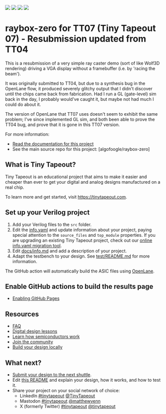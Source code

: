 ![](../../workflows/gds/badge.svg) ![](../../workflows/docs/badge.svg) ![](../../workflows/test/badge.svg) ![](../../workflows/fpga/badge.svg)

# raybox-zero for TT07 (Tiny Tapeout 07) - Resubmission updated from TT04

This is a resubmission of a very simple ray caster demo (sort of like Wolf3D rendering) driving a VGA display without a framebuffer (i.e. by 'racing the beam').

It was originally submitted to TT04, but due to a synthesis bug in the OpenLane flow, it produced severely glitchy output that I didn't discover until the chips came back from fabrication. Had I run a GL (gate-level) sim back in the day, I probably would've caught it, but maybe not had much I could do about it.

The version of OpenLane that TT07 uses doesn't seem to exhibit the same problem; I've since implemented GL sim, and both been able to prove the TT04 bug, and prove that it is gone in this TT07 version.

For more information:
- [Read the documentation for this project](docs/info.md)
- See the main source repo for this project: [algofoogle/raybox-zero]


## What is Tiny Tapeout?

Tiny Tapeout is an educational project that aims to make it easier and cheaper than ever to get your digital and analog designs manufactured on a real chip.

To learn more and get started, visit https://tinytapeout.com.

## Set up your Verilog project

1. Add your Verilog files to the `src` folder.
2. Edit the [info.yaml](info.yaml) and update information about your project, paying special attention to the `source_files` and `top_module` properties. If you are upgrading an existing Tiny Tapeout project, check out our [online info.yaml migration tool](https://tinytapeout.github.io/tt-yaml-upgrade-tool/).
3. Edit [docs/info.md](docs/info.md) and add a description of your project.
4. Adapt the testbench to your design. See [test/README.md](test/README.md) for more information.

The GitHub action will automatically build the ASIC files using [OpenLane](https://www.zerotoasiccourse.com/terminology/openlane/).

## Enable GitHub actions to build the results page

- [Enabling GitHub Pages](https://tinytapeout.com/faq/#my-github-action-is-failing-on-the-pages-part)

## Resources

- [FAQ](https://tinytapeout.com/faq/)
- [Digital design lessons](https://tinytapeout.com/digital_design/)
- [Learn how semiconductors work](https://tinytapeout.com/siliwiz/)
- [Join the community](https://tinytapeout.com/discord)
- [Build your design locally](https://docs.google.com/document/d/1aUUZ1jthRpg4QURIIyzlOaPWlmQzr-jBn3wZipVUPt4)

## What next?

- [Submit your design to the next shuttle](https://app.tinytapeout.com/).
- Edit [this README](README.md) and explain your design, how it works, and how to test it.
- Share your project on your social network of choice:
  - LinkedIn [#tinytapeout](https://www.linkedin.com/search/results/content/?keywords=%23tinytapeout) [@TinyTapeout](https://www.linkedin.com/company/100708654/)
  - Mastodon [#tinytapeout](https://chaos.social/tags/tinytapeout) [@matthewvenn](https://chaos.social/@matthewvenn)
  - X (formerly Twitter) [#tinytapeout](https://twitter.com/hashtag/tinytapeout) [@tinytapeout](https://twitter.com/tinytapeout)
